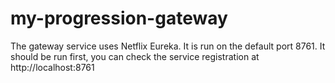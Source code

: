 # my-progression-gateway
The gateway service uses Netflix Eureka. It is run on the default port 8761. It should be run first, you can check the service registration at http://localhost:8761
